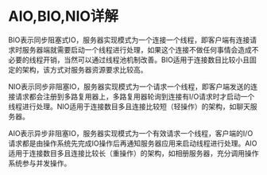 # AIO,BIO,NIO详解

​	BIO表示同步阻塞式IO，服务器实现模式为一个连接一个线程，即客户端有连接请求时服务器端就需要启动一个线程进行处理，如果这个连接不做任何事情会造成不必要的线程开销，当然可以通过线程池机制改善。BIO适用于连接数目比较小且固定的架构，该方式对服务器资源要求比较高。



​	NIO表示同步非阻塞IO，服务器实现模式为一个请求一个线程，即客户端发送的连接请求都会注册到多路复用器上，多路复用器轮询到连接有I/O请求时才启动一个线程进行处理。NIO适用于连接数目多且连接比较短（轻操作）的架构，如聊天服务器。



​	AIO表示异步非阻塞IO，服务器实现模式为一个有效请求一个线程，客户端的I/O请求都是由操作系统先完成IO操作后再通知服务器应用来启动线程进行处理。AIO适用于连接数目多且连接比较长（重操作）的架构，如相册服务器，充分调用操作系统参与并发操作。



